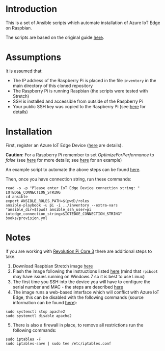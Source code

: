 # Introduction

This is a set of Ansible scripts which automate installation of Azure IoT Edge on Raspbian.

The scripts are based on the original guide [here](https://docs.microsoft.com/en-us/azure/iot-edge/how-to-install-iot-edge-linux-arm).


# Assumptions

It is assumed that:
* The IP address of the Raspberry Pi is placed in the file `inventory` in the main directory of this cloned repository
* The Raspberry Pi is running Raspbian (the scripts were tested with Stretch)
* SSH is installed and accessible from outside of the Raspberry Pi
* Your public SSH key was copied to the Raspberry Pi
  (see [here](https://www.raspberrypi.org/documentation/remote-access/ssh/passwordless.md) for details)


# Installation

First, register an Azure IoT Edge Device ([here](https://docs.microsoft.com/en-us/azure/iot-edge/how-to-register-device-portal) are details).

**Caution:** For a Raspberry Pi remember to set _OptimizeForPerformance_ to _false_ (see [here](https://docs.microsoft.com/en-us/azure/iot-edge/troubleshoot#stability-issues-on-resource-constrained-devices) for more details; see [here](./iot_edge.deployment.json) for an example)

An example script to automate the above steps can be found [here](./iot_edge.creation.sh).

Then, once you have connection string, run these commands:

```shell
read -s -p "Please enter IoT Edge Device connection string: " IOTEDGE_CONNECTION_STRING
cd ansible
export ANSIBLE_ROLES_PATH=$(pwd)/roles
ansible-playbook -u pi -i ../inventory --extra-vars "ansible_dir=$(pwd) ansible_ssh_user=pi iotedge_connection_string=$IOTEDGE_CONNECTION_STRING" books/provision.yml
```


# Notes

If you are working with [Revolution Pi Core 3](https://revolution.kunbus.de/shop/en/revpi-core-3) there are additional steps to take.

1. Download Raspbian Stretch image [here](https://revolution.kunbus.de/shop/en/stretch)
2. Flash the image following the instructions listed [here](https://www.raspberrypi.org/documentation/hardware/computemodule/cm-emmc-flashing.md) (mind that `rpiboot` may have issues running on Windows 7 so it is best to use Linux)
3. The first time you SSH into the device you will have to configure the serial number and MAC - the steps are described [here](https://revolution.kunbus.com/tutorials/images-2/ein-neues-image-sichern-und-installieren-jessie-und-stretch/)
4. The image runs a web-based interface which will conflict with Azure IoT Edge, this can be disabled with the following commands (source information can be found [here](https://revolution.kunbus.de/tutorials/software-2/revolution-pi-dienste-aktivieren-und-deaktivieren/)):
```shell
sudo systemctl stop apache2
sudo systemctl disable apache2
```
5. There is also a firewall in place, to remove all restrictions run the following commands:
```shell
sudo iptables -F
sudo iptables-save | sudo tee /etc/iptables.conf
```
